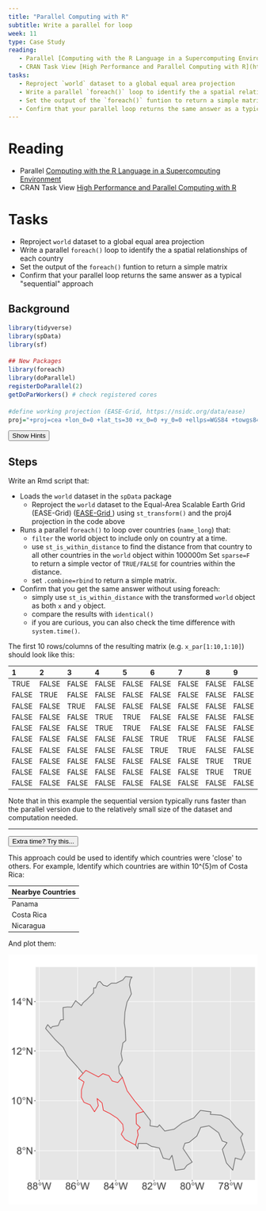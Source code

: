 ```yaml
---
title: "Parallel Computing with R"
subtitle: Write a parallel for loop
week: 11
type: Case Study
reading:
   - Parallel [Computing with the R Language in a Supercomputing Environment](https://link.springer.com/chapter/10.1007/978-3-642-13872-0_64)
   - CRAN Task View [High Performance and Parallel Computing with R](http://cran.r-project.org/web/views/HighPerformanceComputing.html)
tasks:
   - Reproject `world` dataset to a global equal area projection
   - Write a parallel `foreach()` loop to identify the a spatial relationships of each country
   - Set the output of the `foreach()` funtion to return a simple matrix
   - Confirm that your parallel loop returns the same answer as a typical "sequential" approach
---
```




# Reading

- Parallel [Computing with the R Language in a Supercomputing Environment](https://link.springer.com/chapter/10.1007/978-3-642-13872-0_64)
- CRAN Task View [High Performance and Parallel Computing with R](http://cran.r-project.org/web/views/HighPerformanceComputing.html)


# Tasks

- Reproject `world` dataset to a global equal area projection
- Write a parallel `foreach()` loop to identify the a spatial relationships of each country
- Set the output of the `foreach()` funtion to return a simple matrix
- Confirm that your parallel loop returns the same answer as a typical "sequential" approach

## Background


```r
library(tidyverse)
library(spData)
library(sf)

## New Packages
library(foreach)
library(doParallel)
registerDoParallel(2)
getDoParWorkers() # check registered cores

#define working projection (EASE-Grid, https://nsidc.org/data/ease)
proj="+proj=cea +lon_0=0 +lat_ts=30 +x_0=0 +y_0=0 +ellps=WGS84 +towgs84=0,0,0,0,0,0,0 +units=m +no_defs"
```

<div class="well">
<button data-toggle="collapse" class="btn btn-primary btn-sm round" data-target="#demo1">Show Hints</button>
<div id="demo1" class="collapse">

## Steps

Write an Rmd script that:

* Loads the `world` dataset in the `spData` package
   * Reproject the `world` dataset to the Equal-Area Scalable Earth Grid (EASE-Grid) ([EASE-Grid ](https://nsidc.org/data/ease)) using `st_transform()` and the proj4 projection in the code above
* Runs a parallel `foreach()` to loop over countries (`name_long`) that:
   * `filter` the world object to include only on country at a time.
   * use `st_is_within_distance` to find the distance from that country to all other countries in the `world` object within 100000m Set `sparse=F` to return a simple vector of `TRUE/FALSE` for countries within the distance.
   * set `.combine=rbind` to return a simple matrix.
* Confirm that you get the same answer without using foreach:
   * simply use `st_is_within_distance` with the transformed `world` object as both `x` and `y` object.
   * compare the results with `identical()`
   * if you are curious, you can also check the time difference with `system.time()`.
   
   
</div>
</div>



The first 10 rows/columns of the resulting matrix (e.g. `x_par[1:10,1:10]`) should look like this:
<table>
 <thead>
  <tr>
   <th style="text-align:left;"> 1 </th>
   <th style="text-align:left;"> 2 </th>
   <th style="text-align:left;"> 3 </th>
   <th style="text-align:left;"> 4 </th>
   <th style="text-align:left;"> 5 </th>
   <th style="text-align:left;"> 6 </th>
   <th style="text-align:left;"> 7 </th>
   <th style="text-align:left;"> 8 </th>
   <th style="text-align:left;"> 9 </th>
   <th style="text-align:left;"> 10 </th>
  </tr>
 </thead>
<tbody>
  <tr>
   <td style="text-align:left;"> TRUE </td>
   <td style="text-align:left;"> FALSE </td>
   <td style="text-align:left;"> FALSE </td>
   <td style="text-align:left;"> FALSE </td>
   <td style="text-align:left;"> FALSE </td>
   <td style="text-align:left;"> FALSE </td>
   <td style="text-align:left;"> FALSE </td>
   <td style="text-align:left;"> FALSE </td>
   <td style="text-align:left;"> FALSE </td>
   <td style="text-align:left;"> FALSE </td>
  </tr>
  <tr>
   <td style="text-align:left;"> FALSE </td>
   <td style="text-align:left;"> TRUE </td>
   <td style="text-align:left;"> FALSE </td>
   <td style="text-align:left;"> FALSE </td>
   <td style="text-align:left;"> FALSE </td>
   <td style="text-align:left;"> FALSE </td>
   <td style="text-align:left;"> FALSE </td>
   <td style="text-align:left;"> FALSE </td>
   <td style="text-align:left;"> FALSE </td>
   <td style="text-align:left;"> FALSE </td>
  </tr>
  <tr>
   <td style="text-align:left;"> FALSE </td>
   <td style="text-align:left;"> FALSE </td>
   <td style="text-align:left;"> TRUE </td>
   <td style="text-align:left;"> FALSE </td>
   <td style="text-align:left;"> FALSE </td>
   <td style="text-align:left;"> FALSE </td>
   <td style="text-align:left;"> FALSE </td>
   <td style="text-align:left;"> FALSE </td>
   <td style="text-align:left;"> FALSE </td>
   <td style="text-align:left;"> FALSE </td>
  </tr>
  <tr>
   <td style="text-align:left;"> FALSE </td>
   <td style="text-align:left;"> FALSE </td>
   <td style="text-align:left;"> FALSE </td>
   <td style="text-align:left;"> TRUE </td>
   <td style="text-align:left;"> TRUE </td>
   <td style="text-align:left;"> FALSE </td>
   <td style="text-align:left;"> FALSE </td>
   <td style="text-align:left;"> FALSE </td>
   <td style="text-align:left;"> FALSE </td>
   <td style="text-align:left;"> FALSE </td>
  </tr>
  <tr>
   <td style="text-align:left;"> FALSE </td>
   <td style="text-align:left;"> FALSE </td>
   <td style="text-align:left;"> FALSE </td>
   <td style="text-align:left;"> TRUE </td>
   <td style="text-align:left;"> TRUE </td>
   <td style="text-align:left;"> FALSE </td>
   <td style="text-align:left;"> FALSE </td>
   <td style="text-align:left;"> FALSE </td>
   <td style="text-align:left;"> FALSE </td>
   <td style="text-align:left;"> FALSE </td>
  </tr>
  <tr>
   <td style="text-align:left;"> FALSE </td>
   <td style="text-align:left;"> FALSE </td>
   <td style="text-align:left;"> FALSE </td>
   <td style="text-align:left;"> FALSE </td>
   <td style="text-align:left;"> FALSE </td>
   <td style="text-align:left;"> TRUE </td>
   <td style="text-align:left;"> TRUE </td>
   <td style="text-align:left;"> FALSE </td>
   <td style="text-align:left;"> FALSE </td>
   <td style="text-align:left;"> FALSE </td>
  </tr>
  <tr>
   <td style="text-align:left;"> FALSE </td>
   <td style="text-align:left;"> FALSE </td>
   <td style="text-align:left;"> FALSE </td>
   <td style="text-align:left;"> FALSE </td>
   <td style="text-align:left;"> FALSE </td>
   <td style="text-align:left;"> TRUE </td>
   <td style="text-align:left;"> TRUE </td>
   <td style="text-align:left;"> FALSE </td>
   <td style="text-align:left;"> FALSE </td>
   <td style="text-align:left;"> FALSE </td>
  </tr>
  <tr>
   <td style="text-align:left;"> FALSE </td>
   <td style="text-align:left;"> FALSE </td>
   <td style="text-align:left;"> FALSE </td>
   <td style="text-align:left;"> FALSE </td>
   <td style="text-align:left;"> FALSE </td>
   <td style="text-align:left;"> FALSE </td>
   <td style="text-align:left;"> FALSE </td>
   <td style="text-align:left;"> TRUE </td>
   <td style="text-align:left;"> TRUE </td>
   <td style="text-align:left;"> FALSE </td>
  </tr>
  <tr>
   <td style="text-align:left;"> FALSE </td>
   <td style="text-align:left;"> FALSE </td>
   <td style="text-align:left;"> FALSE </td>
   <td style="text-align:left;"> FALSE </td>
   <td style="text-align:left;"> FALSE </td>
   <td style="text-align:left;"> FALSE </td>
   <td style="text-align:left;"> FALSE </td>
   <td style="text-align:left;"> TRUE </td>
   <td style="text-align:left;"> TRUE </td>
   <td style="text-align:left;"> FALSE </td>
  </tr>
  <tr>
   <td style="text-align:left;"> FALSE </td>
   <td style="text-align:left;"> FALSE </td>
   <td style="text-align:left;"> FALSE </td>
   <td style="text-align:left;"> FALSE </td>
   <td style="text-align:left;"> FALSE </td>
   <td style="text-align:left;"> FALSE </td>
   <td style="text-align:left;"> FALSE </td>
   <td style="text-align:left;"> FALSE </td>
   <td style="text-align:left;"> FALSE </td>
   <td style="text-align:left;"> TRUE </td>
  </tr>
</tbody>
</table>

Note that in this example the sequential version typically runs faster than the parallel version due to the relatively small size of the dataset and computation needed.


---

<div class="extraswell">
<button data-toggle="collapse" class="btn btn-link" data-target="#extras">
Extra time? Try this...
</button>
<div id="extras" class="collapse">

This approach could be used to identify which countries were 'close' to others.  For example, Identify which countries are within 10^{5}m of Costa Rica:

<table>
 <thead>
  <tr>
   <th style="text-align:left;"> Nearbye Countries </th>
  </tr>
 </thead>
<tbody>
  <tr>
   <td style="text-align:left;"> Panama </td>
  </tr>
  <tr>
   <td style="text-align:left;"> Costa Rica </td>
  </tr>
  <tr>
   <td style="text-align:left;"> Nicaragua </td>
  </tr>
</tbody>
</table>

And plot them:

![](CS_11_files/figure-html/unnamed-chunk-5-1.png)<!-- -->

</div>
</div>
